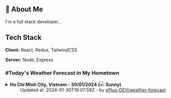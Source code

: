 ## 🚀 About Me
I'm a full stack developer...


## Tech Stack

**Client:** React, Redux, TailwindCSS

**Server:** Node, Express

### #Today's Weather Forecast in My Hometown



<details>
    <summary><b>Ho Chi Minh City, Vietnam - 30/01/2024 (<img src="https://cdn.weatherapi.com/weather/64x64/day/113.png" /> Sunny)</b>
    </summary>

    
<table>
    <tr>
        <th>Hour</th>
        <td>00:00</td><td>01:00</td><td>02:00</td><td>03:00</td><td>04:00</td><td>05:00</td><td>06:00</td><td>07:00</td><td>08:00</td><td>09:00</td><td>10:00</td><td>11:00</td><td>12:00</td><td>13:00</td><td>14:00</td><td>15:00</td><td>16:00</td><td>17:00</td><td>18:00</td><td>19:00</td><td>20:00</td><td>21:00</td><td>22:00</td><td>23:00</td>
    </tr>
    <tr>
        <th>Weather</th>
        <td><img src="https://cdn.weatherapi.com/weather/64x64/night/116.png"></img></td><td><img src="https://cdn.weatherapi.com/weather/64x64/night/116.png"></img></td><td><img src="https://cdn.weatherapi.com/weather/64x64/night/116.png"></img></td><td><img src="https://cdn.weatherapi.com/weather/64x64/night/116.png"></img></td><td><img src="https://cdn.weatherapi.com/weather/64x64/night/113.png"></img></td><td><img src="https://cdn.weatherapi.com/weather/64x64/night/113.png"></img></td><td><img src="https://cdn.weatherapi.com/weather/64x64/night/113.png"></img></td><td><img src="https://cdn.weatherapi.com/weather/64x64/day/113.png"></img></td><td><img src="https://cdn.weatherapi.com/weather/64x64/day/113.png"></img></td><td><img src="https://cdn.weatherapi.com/weather/64x64/day/113.png"></img></td><td><img src="https://cdn.weatherapi.com/weather/64x64/day/113.png"></img></td><td><img src="https://cdn.weatherapi.com/weather/64x64/day/113.png"></img></td><td><img src="https://cdn.weatherapi.com/weather/64x64/day/113.png"></img></td><td><img src="https://cdn.weatherapi.com/weather/64x64/day/116.png"></img></td><td><img src="https://cdn.weatherapi.com/weather/64x64/day/116.png"></img></td><td><img src="https://cdn.weatherapi.com/weather/64x64/day/113.png"></img></td><td><img src="https://cdn.weatherapi.com/weather/64x64/day/113.png"></img></td><td><img src="https://cdn.weatherapi.com/weather/64x64/day/113.png"></img></td><td><img src="https://cdn.weatherapi.com/weather/64x64/night/113.png"></img></td><td><img src="https://cdn.weatherapi.com/weather/64x64/night/113.png"></img></td><td><img src="https://cdn.weatherapi.com/weather/64x64/night/113.png"></img></td><td><img src="https://cdn.weatherapi.com/weather/64x64/night/113.png"></img></td><td><img src="https://cdn.weatherapi.com/weather/64x64/night/113.png"></img></td><td><img src="https://cdn.weatherapi.com/weather/64x64/night/116.png"></img></td>
    </tr>
    <tr>
        <th>Condition</th>
        <td width="200px">Partly Cloudy </td><td width="200px">Partly Cloudy </td><td width="200px">Partly Cloudy </td><td width="200px">Partly Cloudy </td><td width="200px">Clear </td><td width="200px">Clear </td><td width="200px">Clear </td><td width="200px">Sunny</td><td width="200px">Sunny</td><td width="200px">Sunny</td><td width="200px">Sunny</td><td width="200px">Sunny</td><td width="200px">Sunny</td><td width="200px">Partly Cloudy </td><td width="200px">Partly Cloudy </td><td width="200px">Sunny</td><td width="200px">Sunny</td><td width="200px">Sunny</td><td width="200px">Clear </td><td width="200px">Clear </td><td width="200px">Clear </td><td width="200px">Clear </td><td width="200px">Clear </td><td width="200px">Partly cloudy</td>
    </tr>
    <tr>
        <th>Temperature</th>
        <td>25.3 °C</td><td>24.9 °C</td><td>24.5 °C</td><td>24.1 °C</td><td>23.8 °C</td><td>23.5 °C</td><td>23.3 °C</td><td>23.9 °C</td><td>26.1 °C</td><td>28.4 °C</td><td>30.5 °C</td><td>32.6 °C</td><td>34.3 °C</td><td>35.5 °C</td><td>35.5 °C</td><td>35.1 °C</td><td>33.9 °C</td><td>31.3 °C</td><td>28.3 °C</td><td>26.5 °C</td><td>25.7 °C</td><td>25.4 °C</td><td>25.2 °C</td><td>27 °C</td>
    </tr>
    <tr>
        <th>Wind</th>
        <td>11.5 kph</td><td>7.2 kph</td><td>5.4 kph</td><td>6.1 kph</td><td>5 kph</td><td>5.4 kph</td><td>7.2 kph</td><td>7.6 kph</td><td>8.6 kph</td><td>8.6 kph</td><td>8.3 kph</td><td>6.1 kph</td><td>4.3 kph</td><td>3.2 kph</td><td>1.8 kph</td><td>7.9 kph</td><td>18 kph</td><td>23 kph</td><td>20.2 kph</td><td>20.2 kph</td><td>19.4 kph</td><td>19.1 kph</td><td>16.9 kph</td><td>11.2 kph</td>
    </tr>
</table>

</details>

<div align="right">
    Updated at: 2024-01-30T16:07:59Z - by <a target="_blank"
        href="https://github.com/ePlus-DEV/weather-forecast">ePlus-DEV/weather-forecast</a>
</div>